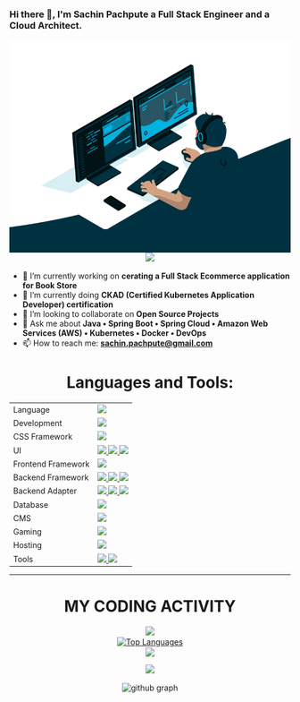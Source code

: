 ### Hi there 👋, I'm Sachin Pachpute a Full Stack Engineer and a Cloud Architect.

  <img align="right" alt="GIF" src="code.gif" width="1000" height="380" />
<p align="center">
  <img src="https://readme-typing-svg.herokuapp.com?color=FFA500&size=30&center=true&vCenter=true&width=600&height=60&lines=Welcome+to+my+GitHub+Profile!;I'm+Sachin+Pachpute;Nice+to+meet+you!">
</p>

- 🔭 I’m currently working on **cerating a Full Stack Ecommerce application for Book Store**
- 🌱 I’m currently doing **CKAD (Certified Kubernetes Application Developer) certification**
- 👯 I’m looking to collaborate on **Open Source Projects**
- 💬 Ask me about **Java • Spring Boot • Spring Cloud • Amazon Web Services (AWS) • Kubernetes • Docker • DevOps**
- 📫 How to reach me: **sachin.pachpute@gmail.com**

<h1 align="center">Languages and Tools:</h1>
<table align="center">
<tr>
<td>Language</td>
<td> <a href="https://github.com/sachinpachpute" >
    <img src="https://skillicons.dev/icons?i=c,cpp,java,python" />
</a> 
</td>
</tr>

<tr>
<td>Development</td>
<td> <a href="https://github.com/sachinpachpute" >
    <img src="https://skillicons.dev/icons?i=html,css,scss,javascript,typescript,pug,handlebars" />
  </a>
</td>
</tr>

<tr>
<td>CSS Framework</td>
<td> <a href="https://github.com/sachinpachpute" >
    <img src="https://skillicons.dev/icons?i=bootstrap,tailwind" />
  </a>
 </td>
</tr>

<tr>
<td>UI</td>
<td> <a href="https://github.com/sachinpachpute" >
    <img height="50rem" src=chakra.jpg/>
    <img height="50rem" src=daisy.png/>
    <img height="50rem" src=shadn.png />

  </a>
 </td>
</tr>

<tr>
<td>Frontend Framework</td>
<td> <a href="https://github.com/sachinpachpute" >
    <img src="https://skillicons.dev/icons?i=react,vite,next" />
  </a>
 </td>
</tr>

<tr>
<td>Backend Framework</td>
<td> <a href="https://github.com/sachinpachpute" >
    <img src="https://skillicons.dev/icons?i=nodejs,express" />
    <img height="50rem" src = './zod.svg'/>
    <img height="50rem" src = './flask.png'/>
   </a>
</td>
</tr>
<tr>
<td>Backend Adapter</td>
<td> <a href="https://github.com/sachinpachpute" >
    <img src="https://skillicons.dev/icons?i=prisma" />
    <img height="50rem" src = './nextauth.png'/>
    <img height="50rem" src = "./resend.png"/>
   </a>
</td>
</tr>

<tr>
<td>Database</td>
<td> <a href="https://github.com/sachinpachpute" >
    <img src="https://skillicons.dev/icons?i=mysql,mongodb" />
   </a>
</td>
</tr>
<tr>
<td>CMS</td>
<td> <a href="https://github.com/sachinpachpute" >
<img src="./sanity.png" height="50rem"/>

   </a>
</td>
</tr>



<tr>
<td>Gaming</td>
<td> <a href="https://github.com/sachinpachpute" >
    <img src="https://skillicons.dev/icons?i=unity,blender" />
  </a>
 </td>
</tr>

<tr>
<td>Hosting</td>
<td> <a href="https://github.com/sachinpachpute" >
    <img src="https://skillicons.dev/icons?i=vercel,firebase,github,aws" />
  </a>
</td>
</tr>
<tr>
<td>Tools</td>
<td> <a href="https://github.com/sachinpachpute" >
    <img src="https://skillicons.dev/icons?i=git,github,vscode,eclipse,docker,replit,stackoverflow,postman" />
    <img src="./jupyter.png" height="50rem"/>
  </a>
</td>
</tr>
</table>
</div>

<hr>
<p>

</div>
<div align='center'>

# MY CODING ACTIVITY


<a href="https://github.com/sachinpachpute">
  <img  src="https://github-stats-lemon.vercel.app/api?username=sachinpachpute&show_icons=true&hide_border=true&theme=react" >
  
</a>
<!-- <img align="center" src="https://github-readme-stats.anuraghazra1.vercel.app/api/top-langs/?username=sachinpachpute&layout=compact&theme=radical" /> -->
<br>
<a align="center" href="https://github.com/sachinpachpute"><img src="https://github-readme-stats.vercel.app/api/top-langs/?username=sachinpachpute&langs_count=10&title_color=0891b2&text_color=ffffff&icon_color=0891b2&bg_color=1c1917&hide_border=true&locale=en&custom_title=Top%20%Languages" alt="Top Languages" /></a>
<br>
<img align="center" src="https://github-readme-streak-stats.herokuapp.com/?user=sachinpachpute&theme=react">

</p>
<a href="https://visitcount.itsvg.in">
  <img src="https://visitcount.itsvg.in/api?id=sachinpachpute&label=Profile%20Views&pretty=false" />
</a>
<br>

![github graph](https://github-readme-activity-graph.vercel.app/graph?username=sachinpachpute&theme=react-dark)
</div>
<br>


</div>
